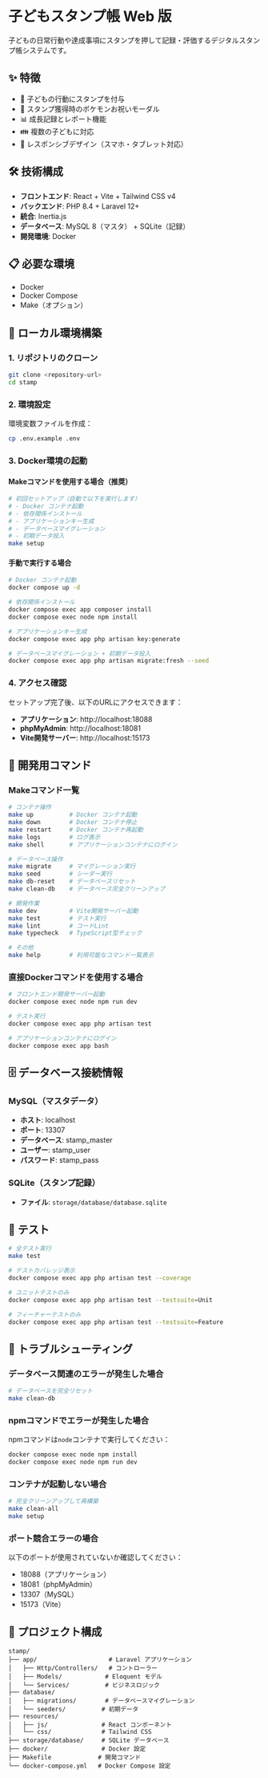 # 子どもスタンプ帳 Web 版

子どもの日常行動や達成事項にスタンプを押して記録・評価するデジタルスタンプ帳システムです。

## ✨ 特徴

- 🎯 子どもの行動にスタンプを付与
- 🎉 スタンプ獲得時のポケモンお祝いモーダル
- 📊 成長記録とレポート機能
- 👪 複数の子どもに対応
- 📱 レスポンシブデザイン（スマホ・タブレット対応）

## 🛠 技術構成

- **フロントエンド**: React + Vite + Tailwind CSS v4
- **バックエンド**: PHP 8.4 + Laravel 12+
- **統合**: Inertia.js
- **データベース**: MySQL 8（マスタ） + SQLite（記録）
- **開発環境**: Docker

## 📋 必要な環境

- Docker
- Docker Compose
- Make（オプション）

## 🚀 ローカル環境構築

### 1. リポジトリのクローン

```bash
git clone <repository-url>
cd stamp
```

### 2. 環境設定

環境変数ファイルを作成：

```bash
cp .env.example .env
```

### 3. Docker環境の起動

#### Makeコマンドを使用する場合（推奨）

```bash
# 初回セットアップ（自動で以下を実行します）
# - Docker コンテナ起動
# - 依存関係インストール
# - アプリケーションキー生成
# - データベースマイグレーション
# - 初期データ投入
make setup
```

#### 手動で実行する場合

```bash
# Docker コンテナ起動
docker compose up -d

# 依存関係インストール
docker compose exec app composer install
docker compose exec node npm install

# アプリケーションキー生成
docker compose exec app php artisan key:generate

# データベースマイグレーション + 初期データ投入
docker compose exec app php artisan migrate:fresh --seed
```

### 4. アクセス確認

セットアップ完了後、以下のURLにアクセスできます：

- **アプリケーション**: http://localhost:18088
- **phpMyAdmin**: http://localhost:18081
- **Vite開発サーバー**: http://localhost:15173

## 🔧 開発用コマンド

### Makeコマンド一覧

```bash
# コンテナ操作
make up          # Docker コンテナ起動
make down        # Docker コンテナ停止
make restart     # Docker コンテナ再起動
make logs        # ログ表示
make shell       # アプリケーションコンテナにログイン

# データベース操作
make migrate     # マイグレーション実行
make seed        # シーダー実行
make db-reset    # データベースリセット
make clean-db    # データベース完全クリーンアップ

# 開発作業
make dev         # Vite開発サーバー起動
make test        # テスト実行
make lint        # コードLint
make typecheck   # TypeScript型チェック

# その他
make help        # 利用可能なコマンド一覧表示
```

### 直接Dockerコマンドを使用する場合

```bash
# フロントエンド開発サーバー起動
docker compose exec node npm run dev

# テスト実行
docker compose exec app php artisan test

# アプリケーションコンテナにログイン
docker compose exec app bash
```

## 🗄️ データベース接続情報

### MySQL（マスタデータ）
- **ホスト**: localhost
- **ポート**: 13307
- **データベース**: stamp_master
- **ユーザー**: stamp_user
- **パスワード**: stamp_pass

### SQLite（スタンプ記録）
- **ファイル**: `storage/database/database.sqlite`

## 🧪 テスト

```bash
# 全テスト実行
make test

# テストカバレッジ表示
docker compose exec app php artisan test --coverage

# ユニットテストのみ
docker compose exec app php artisan test --testsuite=Unit

# フィーチャーテストのみ
docker compose exec app php artisan test --testsuite=Feature
```

## 🐛 トラブルシューティング

### データベース関連のエラーが発生した場合

```bash
# データベースを完全リセット
make clean-db
```

### npmコマンドでエラーが発生した場合

npmコマンドは`node`コンテナで実行してください：

```bash
docker compose exec node npm install
docker compose exec node npm run dev
```

### コンテナが起動しない場合

```bash
# 完全クリーンアップして再構築
make clean-all
make setup
```

### ポート競合エラーの場合

以下のポートが使用されていないか確認してください：
- 18088（アプリケーション）
- 18081（phpMyAdmin）
- 13307（MySQL）
- 15173（Vite）

## 📁 プロジェクト構成

```
stamp/
├── app/                    # Laravel アプリケーション
│   ├── Http/Controllers/   # コントローラー
│   ├── Models/            # Eloquent モデル
│   └── Services/          # ビジネスロジック
├── database/
│   ├── migrations/        # データベースマイグレーション
│   └── seeders/          # 初期データ
├── resources/
│   ├── js/               # React コンポーネント
│   └── css/              # Tailwind CSS
├── storage/database/     # SQLite データベース
├── docker/               # Docker 設定
├── Makefile             # 開発コマンド
└── docker-compose.yml   # Docker Compose 設定
```

